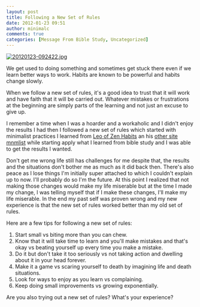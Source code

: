 ```yaml
---
layout: post
title: Following a New Set of Rules
date: 2012-01-23 09:51
author: minimalc
comments: true
categories: [Message From Bible Study, Uncategorized]
---
```

<a href="http://minimalchanges.com/blog/wp-content/uploads/2012/01/20120123-092422.jpg"><img src="http://minimalchanges.com/blog/wp-content/uploads/2012/01/20120123-092422.jpg" alt="20120123-092422.jpg" class="alignnone size-full" /></a>

We get used to doing something and sometimes get stuck there even if we learn better ways to work. Habits are known to be powerful and habits change slowly. 

When we follow a new set of rules, it's a good idea to trust that it will work and have faith that it will be carried out. Whatever mistakes or frustrations at the beginning are simply parts of the learning and not just an excuse to give up. 

I remember a time when I was a hoarder and a workaholic and I didn't enjoy the results I had then I followed a new set of rules which started with minimalist practices I learned from <a href="http://zenhabits.net">Leo of Zen Habits</a> an his <a href="http://mnmlist.com">other site mnmlist</a> while starting apply what I learned from bible study and I was able to get the results I wanted. 

Don't get me wrong life still has challenges for me despite that, the results and the situations don't bother me as much as it did back then. There's also peace as I lose things I'm initially super attached to which I couldn't explain up to now. I'll probably do so I'm the future. At this point I realized that not making those changes would make my life miserable but at the time I made my change, I was telling myself that if I make these changes, I'll make my life miserable. In the end my past self was proven wrong and my new experience is that the new set of rules worked better than my old set of rules. 

Here are a few tips for following a new set of rules:
1. Start small vs biting more than you can chew. 
2. Know that it will take time to learn and you'll make mistakes and that's okay vs beating yourself up every time you make a mistake.  
3. Do it but don't take it too seriously vs  not taking action and dwelling about it in your head forever. 
4. Make it a game vs scaring yourself to death by imagining life and death situations. 
5. Look for ways to enjoy as you learn vs complaining. 
6. Keep doing small improvements vs growing exponentially. 

Are you also trying out a new set of rules? What's your experience?
